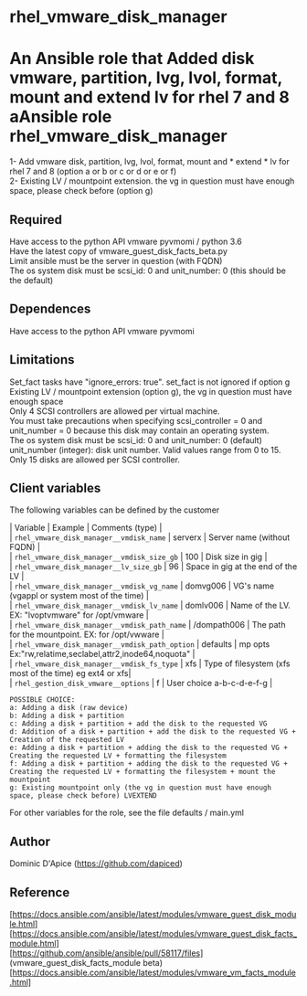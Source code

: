 # rhel_vmware_disk_manager
An Ansible role that Added disk vmware, partition, lvg, lvol, format, mount and extend lv for rhel 7 and 8
aAnsible role rhel_vmware_disk_manager
=====================================

1- Add vmware disk, partition, lvg, lvol, format, mount and * extend * lv for rhel 7 and 8 (option a or b or c or d or e or f)  
2- Existing LV / mountpoint extension. the vg in question must have enough space, please check before (option g)

Required
--------

Have access to the python API vmware pyvmomi / python 3.6  
Have the latest copy of vmware_guest_disk_facts_beta.py  
Limit ansible must be the server in question (with FQDN)  
The os system disk must be scsi_id: 0 and unit_number: 0 (this should be the default)  

Dependences
------------

Have access to the python API vmware pyvmomi 

Limitations
-----------

Set_fact tasks have "ignore_errors: true". set_fact is not ignored if option g  
Existing LV / mountpoint extension (option g), the vg in question must have enough space  
Only 4 SCSI controllers are allowed per virtual machine.  
You must take precautions when specifying scsi_controller = 0 and unit_number = 0 because this disk may contain an operating system.  
The os system disk must be scsi_id: 0 and unit_number: 0 (default)  
unit_number (integer): disk unit number. Valid values range from 0 to 15. Only 15 disks are allowed per SCSI controller.  

Client variables
----------------

The following variables can be defined by the customer

| Variable                                       | Example     | Comments (type)                                         |  
| `rhel_vmware_disk_manager__vmdisk_name`        | serverx     | Server name (without FQDN)                              |  
| `rhel_vmware_disk_manager__vmdisk_size_gb`     | 100         | Disk size in gig                                        |  
| `rhel_vmware_disk_manager__lv_size_gb`         | 96          | Space in gig at the end of the LV                       |  
| `rhel_vmware_disk_manager__vmdisk_vg_name`     | domvg006    | VG's name (vgappl or system most of the time)           |  
| `rhel_vmware_disk_manager__vmdisk_lv_name`     | domlv006    | Name of the LV. EX: "lvoptvmware" for /opt/vmware       |  
| `rhel_vmware_disk_manager__vmdisk_path_name`   | /dompath006 | The path for the mountpoint. EX: for /opt/vwware        |  
| `rhel_vmware_disk_manager__vmdisk_path_option` | defaults    | mp opts Ex:"rw,relatime,seclabel,attr2,inode64,noquota" |  
| `rhel_vmware_disk_manager__vmdisk_fs_type`     | xfs         | Type of filesystem (xfs most of the time) eg ext4 or xfs|  
| `rhel_gestion_disk_vmware__options`            | f           | User choice  a-b-c-d-e-f-g                              |  

```
POSSIBLE CHOICE:  
a: Adding a disk (raw device)
b: Adding a disk + partition
c: Adding a disk + partition + add the disk to the requested VG
d: Addition of a disk + partition + add the disk to the requested VG + Creation of the requested LV
e: Adding a disk + partition + adding the disk to the requested VG + Creating the requested LV + formatting the filesystem
f: Adding a disk + partition + adding the disk to the requested VG + Creating the requested LV + formatting the filesystem + mount the mountpoint
g: Existing mountpoint only (the vg in question must have enough space, please check before) LVEXTEND
```

For other variables for the role, see the file defaults / main.yml  

Author
------

Dominic D'Apice (https://github.com/dapiced)  

Reference
---------

[https://docs.ansible.com/ansible/latest/modules/vmware_guest_disk_module.html]  
[https://docs.ansible.com/ansible/latest/modules/vmware_guest_disk_facts_module.html]  
[https://github.com/ansible/ansible/pull/58117/files] (vmware_guest_disk_facts_module beta)  
[https://docs.ansible.com/ansible/latest/modules/vmware_vm_facts_module.html]  
